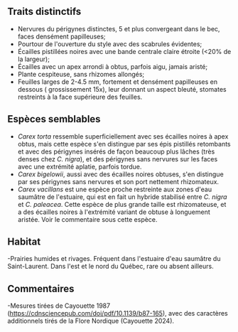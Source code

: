 
<!--
1-https://www.inaturalist.org/observations/128460841
1-https://www.inaturalist.org/observations/167274063
4-https://www.inaturalist.org/observations/220055563
1-https://www.inaturalist.org/observations/55296988
2-https://www.inaturalist.org/observations/220055563
4-https://www.inaturalist.org/observations/167274063
2-https://www.inaturalist.org/observations/240223591
5-https://www.inaturalist.org/observations/167274063

-->

## Traits distinctifs

- Nervures du périgynes distinctes, 5 et plus convergeant dans le bec, faces densément papilleuses;
- Pourtour de l'ouverture du style avec des scabrules évidentes;
- Écailles pistillées noires avec une bande centrale claire étroite (<20% de la largeur);
- Écailles avec un apex arrondi à obtus, parfois aigu, jamais aristé; 
- Plante cespiteuse, sans rhizomes allongés;
- Feuilles larges de 2-4.5 mm, fortement et densément papilleuses en dessous ( grossissement 15x), leur donnant un aspect bleuté, stomates restreints à la face supérieure des feuilles.
  
## Espèces semblables

- _Carex torta_ ressemble superficiellement avec ses écailles noires à apex obtus, mais cette espèce s'en distingue par ses épis pistillés retombants et avec des périgynes insérés de façon beaucoup plus lâches (très denses chez _C. nigra_), et des périgynes sans nervures sur les faces avec une extrémité aplatie, parfois tordue.
- _Carex bigelowii_, aussi avec des écailles noires obtuses, s'en distingue par ses périgynes sans nervures et son port nettement rhizomateux.
- _Carex vacillans_ est une espèce proche restreinte aux zones d'eau saumâtre de l'estuaire, qui est en fait un hybride stabilisé entre _C. nigra_ et _C. paleacea_. Cette espèce de plus grande taille est rhizomateuse, et 
 a des écailles noires à l'extrémité variant de obtuse à longuement aristée. Voir le commentaire sous cette espèce.

## Habitat

-Prairies humides et rivages. Fréquent dans l'estuaire d'eau saumâtre du Saint-Laurent. Dans l'est et le nord du Québec, rare ou absent ailleurs. 

## Commentaires

-Mesures tirées de Cayouette 1987 (https://cdnsciencepub.com/doi/pdf/10.1139/b87-165), avec des caractères additionnels tirés de la Flore Nordique (Cayouette 2024). 


